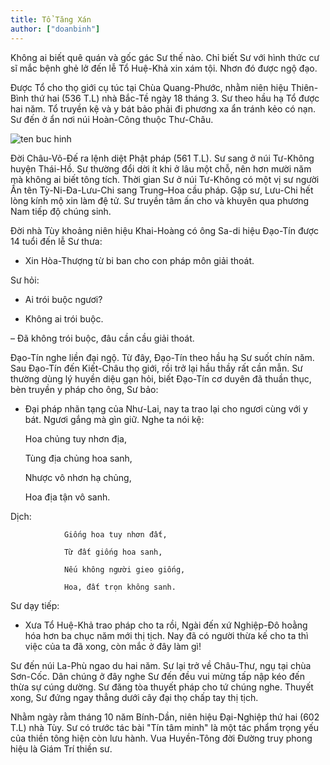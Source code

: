 ```yaml
---
title: Tổ Tăng Xán
author: ["doanbinh"]
---
```


Không ai biết quê quán và gốc gác Sư thế nào. Chỉ biết Sư với hình thức cư sĩ mắc bệnh ghẻ lở đến lễ Tổ Huệ-Khả xin xám tội. Nhơn đó được ngộ đạo. 

Được Tổ cho thọ giới cụ túc tại Chùa Quang-Phước, nhằm niên hiệu Thiên-Bình thứ hai (536 T.L) nhà Bắc-Tề ngày 18 tháng 3. Sư theo hầu hạ Tổ được hai năm. Tổ truyền kệ và y bát bảo phải đi phương xa ẩn tránh kẻo có nạn. Sư đến ở ẩn nơi núi Hoàn-Công thuộc Thư-Châu.



![ten buc hinh](http://www.chanhphap.us/Phap%20Luan/hinh/Tangxan.png "ten buc hinh")

Đời Châu-Võ-Đế ra lệnh diệt Phật pháp (561 T.L). Sư sang ở núi Tư-Không huyện Thái-Hồ. Sư thường đổi dời ít khi ở lâu một chỗ, nên hơn mười năm mà không ai biết tông tích. Thời gian Sư ở núi Tư-Không có một vị sư người Ấn tên Tỳ-Ni-Đa-Lưu-Chi sang Trung–Hoa cầu pháp. Gặp sư, Lưu-Chi hết lòng kính mộ xin làm đệ tử. Sư truyền tâm ấn cho và khuyên qua phương Nam tiếp độ chúng sinh.

Đời nhà Tùy khoảng niên hiệu Khai-Hoàng có ông Sa-di hiệu Đạo-Tín được 14 tuổi đến lễ Sư thưa:

- Xin Hòa-Thượng từ bi ban cho con pháp môn giải thoát.

Sư hỏi:

- Ai trói buộc ngươi? 

- Không ai trói buộc.

– Đã không trói buộc, đâu cần cầu giải thoát.

Đạo-Tín nghe liền đại ngộ. Từ đây, Đạo-Tín theo hầu hạ Sư suốt chín năm. Sau Đạo-Tín đến Kiết-Châu thọ giới, rồi trở lại hầu thầy rất cần mẫn. Sư thường dùng lý huyền diệu gạn hỏi, biết Đạo-Tín cơ duyên đã thuần thục, bèn truyền y pháp cho ông, Sư bảo:

- Đại pháp nhãn tạng của Như-Lai, nay ta trao lại cho ngươi cùng với y bát. Ngươi gắng mà gìn giữ. Nghe ta nói kệ:

   Hoa chủng tuy nhơn địa,

   Tùng địa chủng hoa sanh,

   Nhược vô nhơn hạ chủng,

   Hoa địa tận vô sanh.

Dịch:

                Giống hoa tuy nhơn đất,

                Từ đất giống hoa sanh,

                Nếu không người gieo giống,

                Hoa, đất trọn không sanh.

Sư dạy tiếp:

- Xưa Tổ Huệ-Khả trao pháp cho ta rồi, Ngài đến xứ Nghiệp-Đô hoằng hóa hơn ba chục năm mới thị tịch. Nay đã có người thừa kế cho ta thì việc của ta đã xong, còn mắc ở đây làm gì!

Sư đến núi La-Phù ngao du hai năm. Sư lại trở về Châu-Thư, ngụ tại chùa Sơn-Cốc. Dân chúng ở đây nghe Sư đến đều vui mừng tấp nập kéo đến thừa sự cúng dường. Sư đăng tòa thuyết pháp cho tứ chúng nghe. Thuyết xong, Sư đứng ngay thẳng dưới cây đại thọ chấp tay thị tịch.

Nhằm ngày rằm tháng 10 năm Bính-Dần, niên hiệu Đại-Nghiệp thứ hai (602 T.L) nhà Tùy. Sư có trước tác bài "Tín tâm minh" là một tác phẩm trọng yếu của thiền tông hiện còn lưu hành. Vua Huyền-Tông đời Đường truy phong hiệu là Giám Trí thiền sư.